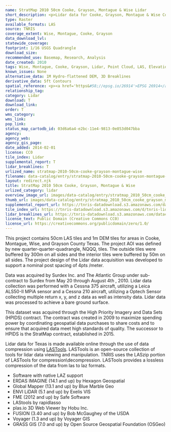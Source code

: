 ```yaml
---
name: StratMap 2010 50cm Cooke, Grayson, Montague & Wise Lidar
short_description: <p>Lidar data for Cooke, Grayson, Montague & Wise Counties</p>
type: Raster
available_formats: LAS
source: TNRIS
coverage_extent: Wise, Montague, Cooke, Grayson
data_download_lvl:
statewide_coverage:
footprint: 1/16 USGS Quadrangle
download_size:
recommended_use: Basemap, Research, Analysis
date_created: 2010
tags: Wise, Montague, Cooke, Grayson, Lidar, Point Cloud, LAS, Elevation, County, Historical
known_issues: None
alternative_data: 1M Hydro-flattened DEM, 3D Breaklines
derivative_data: 5ft Contours
spatial_reference: <p><a href='https&#58;//epsg.io/26914'>EPSG 26914</a></p>
relationship_tag:
category: Lidar
download: T
download_link:
order: T
wms_category:
wms_link:
pop_link:
status_map_cartodb_id: 03d6a6a4-e2bc-11e4-9813-0e853d047bba
agency:
agency_web:
agency_gis_page:
date_added: 2014-02-01
license: CC0
tile_index: Lidar
supplemental_report: T
lidar_breaklines: T
urlized_name: stratmap-2010-50cm-cooke-grayson-montague-wise
filename: data-catalog/entry/stratmap-2010-50cm-cooke-grayson-montague-wise.md
layout: redirect.njk
title: StratMap 2010 50cm Cooke, Grayson, Montague & Wise
urlized_category: lidar
overview_image_url: images/data-catalog/entry/stratmap_2010_50cm_cooke_grayson_montague_wise_overview.jpg
thumb_url: images/data-catalog/entry/stratmap_2010_50cm_cooke_grayson_montague_wise_th.jpg
supplemental_report_url: https://tnris-datadownload.s3.amazonaws.com/datacatalog/supplemental_reports/stratmap_2010_50cm_cooke_grayson_montague_wise_supplementalreports.zip
tile_index_url: https://tnris-datadownload.s3.amazonaws.com/d/tnris-lidar/state/tx/tnris-lidar_tx.zip
lidar_breaklines_url: https://tnris-datadownload.s3.amazonaws.com/datacatalog/lidar_breaklines/tratmap_2010_50cm_cooke_grayson_montague_wise_breaklines.zip
license_text: Public Domain (Creative Commons CC0)
license_url: https://creativecommons.org/publicdomain/zero/1.0/
---
```


This project contains 50cm LAS tiles and 1m DEM tiles for areas in Cooke, Montague, Wise, and Grayson County Texas. The project AOI was defined by new quarter-quarter-quadrangle, NQQQ, tiles. The outside tiles were buffered by 300m on all sides and the interior tiles were buffered by 50m on all sides. The project design of the Lidar data acquisition was developed to support a nominal post spacing of 4pts /meter.

Data was acquired by Surdex Inc. and The Atlantic Group under sub-contract to Surdex from May 20 through August 4th , 2010. Lidar data collection was performed with a Cessna 375 aircraft, utilizing a Leica ALS50-II MPiA sensor and a Cessna 210 aircraft, utilizing a Optech Sensor collecting multiple return x, y, and z data as well as intensity data. Lidar data was processed to achieve a bare ground surface.

This dataset was acquired through the High Priority Imagery and Data Sets (HPIDS) contract. The contract was created in 2009 to maximize spending power by coordinating geospatial data purchases to share costs and to ensure that acquired data meet high standards of quality. The successor to HPIDS is the StratMap contract, established in 2015.



Lidar data for Texas is made available online through the use of data compression using [LASTools](https://rapidlasso.com/lastools/). LASTools is an open-source collection of tools for lidar data viewing and manipulation. TNRIS uses the LASzip portion of LASTools for compression\decompression. LASTools provides a lossless compression of the data from las to laz formats.

- Software with native LAZ support
- ERDAS IMAGINE (14.1 and up) by Hexagon Geospatial
- Global Mapper (13.1 and up) by Blue Marble Geo
- ENVI LiDAR (5.1 and up) by Exelis VIS
- FME (2012 and up) by Safe Software
- LAStools by rapidlasso
- plas.io 3D Web Viewer by Hobu Inc.
- FUSION (3.40 and up) by Bob McGaughey of the USDA
- Voyager (1.3 and up) by Voyager GIS
- GRASS GIS (7.0 and up) by Open Source Geospatial Foundation (OSGeo)
